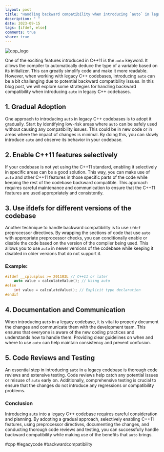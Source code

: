 ```yaml
---
layout: post
title: "Handling backward compatibility when introducing `auto` in legacy C++ codebases"
description: " "
date: 2023-09-15
tags: [ifdef, else]
comments: true
share: true
---
```


![cpp_logo](https://cdn.pixabay.com/photo/2014/10/28/17/04/c-509268_1280.png)

One of the exciting features introduced in C++11 is the `auto` keyword. It allows the compiler to automatically deduce the type of a variable based on its initializer. This can greatly simplify code and make it more readable. However, when working with legacy C++ codebases, introducing `auto` can be a bit challenging due to potential backward compatibility issues. In this blog post, we will explore some strategies for handling backward compatibility when introducing `auto` in legacy C++ codebases.

## 1. Gradual Adoption

One approach to introducing `auto` in legacy C++ codebases is to adopt it gradually. Start by identifying low-risk areas where `auto` can be safely used without causing any compatibility issues. This could be in new code or in areas where the impact of changes is minimal. By doing this, you can slowly introduce `auto` and observe its behavior in your codebase.

## 2. Enable C++11 features selectively

If your codebase is not yet using the C++11 standard, enabling it selectively in specific areas can be a good solution. This way, you can make use of `auto` and other C++11 features in those specific parts of the code while keeping the rest of the codebase backward compatible. This approach requires careful maintenance and communication to ensure that the C++11 features are used appropriately and consistently.

## 3. Use ifdefs for different versions of the codebase

Another technique to handle backward compatibility is to use `ifdef` preprocessor directives. By wrapping the sections of code that use `auto` with appropriate preprocessor checks, you can conditionally enable or disable the code based on the version of the compiler being used. This allows you to use `auto` in newer versions of the codebase while keeping it disabled in older versions that do not support it.

### Example:

```cpp
#ifdef __cplusplus >= 201103L // C++11 or later
    auto value = calculateValue(); // Using auto
#else
    int value = calculateValue(); // Explicit type declaration
#endif
```

## 4. Documentation and Communication

When introducing `auto` in a legacy codebase, it is vital to properly document the changes and communicate them with the development team. This ensures that everyone is aware of the new coding practices and understands how to handle them. Providing clear guidelines on when and where to use `auto` can help maintain consistency and prevent confusion.

## 5. Code Reviews and Testing

An essential step in introducing `auto` in a legacy codebase is thorough code reviews and extensive testing. Code reviews help catch any potential issues or misuse of `auto` early on. Additionally, comprehensive testing is crucial to ensure that the changes do not introduce any regressions or compatibility problems.

### Conclusion

Introducing `auto` into a legacy C++ codebase requires careful consideration and planning. By adopting a gradual approach, selectively enabling C++11 features, using preprocessor directives, documenting the changes, and conducting thorough code reviews and testing, you can successfully handle backward compatibility while making use of the benefits that `auto` brings.

#cpp #legacycode #backwardcompatibility